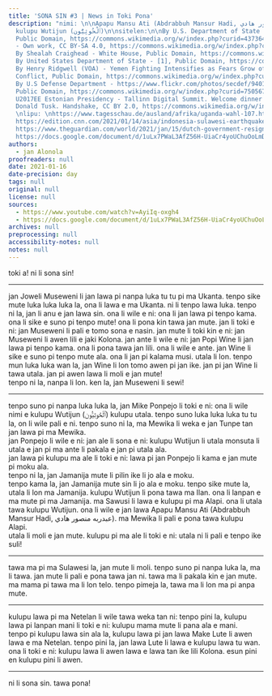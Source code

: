 ```yaml
---
title: 'SONA SIN #3 | News in Toki Pona'
description: "nimi: \n\nApapu Mansu Ati (Abdrabbuh Mansur Hadi, عبدربه منصور هادي‎)\n
  kulupu Wutijun (ٱلْحُوثِيُّون‎)\n\nsitelen:\n\nBy U.S. Department of State - https://www.flickr.com/photos/statephotos/21149349393/,
  Public Domain, https://commons.wikimedia.org/w/index.php?curid=43736415\nBy Mbowasport
  - Own work, CC BY-SA 4.0, https://commons.wikimedia.org/w/index.php?curid=95726175\n
  By Shealah Craighead - White House, Public Domain, https://commons.wikimedia.org/w/index.php?curid=63768460\n
  By United States Department of State - [1], Public Domain, https://commons.wikimedia.org/w/index.php?curid=70332301\n
  By Henry Ridgwell (VOA) - Yemen Fighting Intensifies as Fears Grow of Sectarian
  Conflict, Public Domain, https://commons.wikimedia.org/w/index.php?curid=70173465\n
  By U.S Defense Department - https://www.flickr.com/photos/secdef/9401413723/in/photostream/,
  Public Domain, https://commons.wikimedia.org/w/index.php?curid=75056785\nBy E\n
  U2017EE Estonian Presidency - Tallinn Digital Summit. Welcome dinner hosted by HE
  Donald Tusk. Handshake, CC BY 2.0, https://commons.wikimedia.org/w/index.php?curid=91603010\n
  \nlipu: \nhttps://www.tagesschau.de/ausland/afrika/uganda-wahl-107.html\nhttps://www.bbc.com/news/world-middle-east-55661303https://www.bbc.com/news/world-middle-east-55661303\n\
  https://edition.cnn.com/2021/01/14/asia/indonesia-sulawesi-earthquake-intl-hnk/index.html\n\
  https://www.theguardian.com/world/2021/jan/15/dutch-government-resigns-over-child-benefits-scandal\n\
  https://docs.google.com/document/d/1uLx7PWaL3AfZ56H-UiaCr4yoUChuOoLmDNncZOGXjfE/edit?usp=sharing"
authors:
  - jan Alonola
proofreaders: null
date: 2021-01-16
date-precision: day
tags: null
original: null
license: null
sources:
  - https://www.youtube.com/watch?v=AyiIq-oxgh4
  - https://docs.google.com/document/d/1uLx7PWaL3AfZ56H-UiaCr4yoUChuOoLmDNncZOGXjfE/edit
archives: null
preprocessing: null
accessibility-notes: null
notes: null
---
```


toki a! ni li sona sin!

---

<!-- https://www.tagesschau.de/ausland/afrika/uganda-wahl-107.html -->

jan Joweli Museweni li jan lawa pi nanpa luka tu tu pi ma Ukanta. tenpo sike mute luka luka luka la, ona li lawa e ma Ukanta. ni li tenpo lawa luka. tenpo ni la, jan li anu e jan lawa sin. ona li wile e ni: ona li jan lawa pi tenpo kama. ona li sike e suno pi tenpo mute! ona li pona kin tawa jan mute. jan li toki e ni: jan Museweni li pali e tomo sona  e nasin. jan mute li toki kin e ni: jan Museweni li awen lili e jaki Kolona. jan ante li wile e ni: jan Popi Wine li jan lawa pi tenpo kama. ona li pona tawa jan lili. ona li wile e ante. jan Wine li sike e suno pi tenpo mute ala. ona li jan pi kalama musi. utala li lon. tenpo mun luka luka wan la, jan Wine li lon tomo awen pi jan ike. jan pi jan Wine li tawa utala. jan pi awen lawa li moli e jan mute!  
tenpo ni la, nanpa li lon. ken la, jan Museweni li sewi!

---

<!-- https://www.bbc.com/news/world-middle-east-55661303 -->

tenpo suno pi nanpa luka luka la, jan Mike Ponpejo li toki e ni: ona li wile nimi e kulupu Wutijun (ٱلْحُوثِيُّون‎) kulupu utala. tenpo suno luka luka luka tu tu la, on li wile pali e ni. tenpo suno ni la, ma Mewika li weka e jan Tunpe tan jan lawa pi ma Mewika.  
jan Ponpejo li wile e ni: jan ale li sona e ni: kulupu Wutijun li utala monsuta li utala e jan pi ma ante li pakala e jan pi utala ala.  
jan lawa pi kulupu ma ale li toki e ni: lawa pi jan Ponpejo li kama e jan mute pi moku ala.  
tenpo ni la, jan Jamanija mute li pilin ike li jo ala e moku.  
tenpo kama la, jan Jamanija mute sin li jo ala e moku. tenpo sike mute la, utala li lon ma Jamanija. kulupu Wutijun li pona tawa ma Ilan. ona li lanpan e ma mute pi ma Jamanija. ma Sawusi li lawa e kulupu pi ma Alapi. ona li utala tawa kulupu Wutijun. ona li wile e jan lawa Apapu Mansu Ati (Abdrabbuh Mansur Hadi, عبدربه منصور هادي‎). ma Mewika li pali e pona tawa kulupu Alapi.  
utala li moli e jan mute. kulupu pi ma ale li toki e ni: utala ni li pali e tenpo ike suli!

---

<!-- https://edition.cnn.com/2021/01/14/asia/indonesia-sulawesi-earthquake-intl-hnk/index.html -->

tawa ma pi ma Sulawesi la, jan mute li moli. tenpo suno pi nanpa luka la, ma li tawa. jan mute li pali e pona tawa jan ni. tawa ma li pakala kin e jan mute. ma mama pi tawa ma li lon telo. tenpo pimeja la, tawa ma li lon ma pi anpa mute.

---

<!-- https://www.theguardian.com/world/2021/jan/15/dutch-government-resigns-over-child-benefits-scandal -->

kulupu lawa pi ma Netelan li wile tawa weka tan ni: tenpo pini la, kulupu lawa pi lanpan mani li toki e ni: kulupu mama mute li pana ala e mani.  
tenpo pi kulupu lawa sin ala la, kulupu lawa pi jan lawa Make Lute li awen lawa e ma Netelan. tenpo pini la, jan lawa Lute li lawa e kulupu lawa tu wan. ona li toki e ni: kulupu lawa li awen lawa e lawa tan ike lili Kolona. esun pini en kulupu pini li awen.

---

ni li sona sin.
tawa pona!
